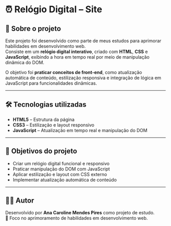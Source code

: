 # ⏰ Relógio Digital – Site  

## 📌 Sobre o projeto  
Este projeto foi desenvolvido como parte de meus estudos para aprimorar habilidades em desenvolvimento web.  
Consiste em um **relógio digital interativo**, criado com **HTML**, **CSS** e **JavaScript**, exibindo a hora em tempo real por meio de manipulação dinâmica do DOM.  

O objetivo foi **praticar conceitos de front-end**, como atualização automática de conteúdo, estilização responsiva e integração de lógica em JavaScript para funcionalidades dinâmicas.  

---

## 🛠️ Tecnologias utilizadas  
- **HTML5** – Estrutura da página  
- **CSS3** – Estilização e layout responsivo  
- **JavaScript** – Atualização em tempo real e manipulação do DOM  

---

## 🎯 Objetivos do projeto  
- Criar um relógio digital funcional e responsivo  
- Praticar manipulação do DOM com JavaScript  
- Aplicar estilização e layout com CSS externo  
- Implementar atualização automática de conteúdo  

---

## 👩‍💻 Autor  
Desenvolvido por **Ana Caroline Mendes Pires** como projeto de estudo.  
📅 Foco no aprimoramento de habilidades em desenvolvimento web.  
